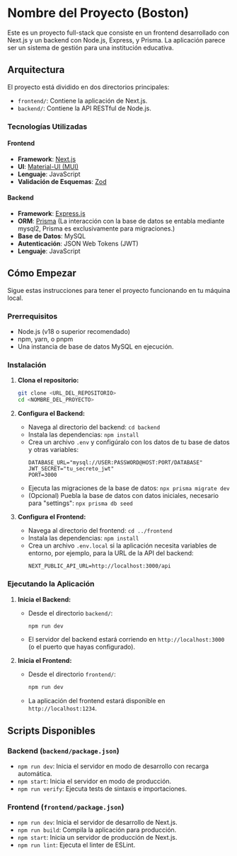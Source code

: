 # Nombre del Proyecto (Boston)

Este es un proyecto full-stack que consiste en un frontend desarrollado con Next.js y un backend con Node.js, Express, y Prisma. La aplicación parece ser un sistema de gestión para una institución educativa.

## Arquitectura

El proyecto está dividido en dos directorios principales:

-   `frontend/`: Contiene la aplicación de Next.js.
-   `backend/`: Contiene la API RESTful de Node.js.

### Tecnologías Utilizadas

#### Frontend
-   **Framework**: [Next.js](https://nextjs.org/)
-   **UI**: [Material-UI (MUI)](https://mui.com/)
-   **Lenguaje**: JavaScript
-   **Validación de Esquemas**: [Zod](https://zod.dev/)

#### Backend
-   **Framework**: [Express.js](https://expressjs.com/)
-   **ORM**: [Prisma](https://www.prisma.io/) (La interacción con la base de datos se entabla mediante mysql2, Prisma es exclusivamente para migraciones.)
-   **Base de Datos**: MySQL
-   **Autenticación**: JSON Web Tokens (JWT)
-   **Lenguaje**: JavaScript

## Cómo Empezar

Sigue estas instrucciones para tener el proyecto funcionando en tu máquina local.

### Prerrequisitos

-   Node.js (v18 o superior recomendado)
-   npm, yarn, o pnpm
-   Una instancia de base de datos MySQL en ejecución.

### Instalación

1.  **Clona el repositorio:**
    ```bash
    git clone <URL_DEL_REPOSITORIO>
    cd <NOMBRE_DEL_PROYECTO>
    ```

2.  **Configura el Backend:**
    -   Navega al directorio del backend: `cd backend`
    -   Instala las dependencias: `npm install`
    -   Crea un archivo `.env` y configúralo con los datos de tu base de datos y otras variables:
        ```env
        DATABASE_URL="mysql://USER:PASSWORD@HOST:PORT/DATABASE"
        JWT_SECRET="tu_secreto_jwt"
        PORT=3000
        ```
    -   Ejecuta las migraciones de la base de datos: `npx prisma migrate dev`
    -   (Opcional) Puebla la base de datos con datos iniciales, necesario para "settings": `npx prisma db seed`

3.  **Configura el Frontend:**
    -   Navega al directorio del frontend: `cd ../frontend`
    -   Instala las dependencias: `npm install`
    -   Crea un archivo `.env.local` si la aplicación necesita variables de entorno, por ejemplo, para la URL de la API del backend:
        ```env
        NEXT_PUBLIC_API_URL=http://localhost:3000/api
        ```

### Ejecutando la Aplicación

1.  **Inicia el Backend:**
    -   Desde el directorio `backend/`:
        ```bash
        npm run dev
        ```
    -   El servidor del backend estará corriendo en `http://localhost:3000` (o el puerto que hayas configurado).

2.  **Inicia el Frontend:**
    -   Desde el directorio `frontend/`:
        ```bash
        npm run dev
        ```
    -   La aplicación del frontend estará disponible en `http://localhost:1234`.

## Scripts Disponibles

### Backend (`backend/package.json`)
-   `npm run dev`: Inicia el servidor en modo de desarrollo con recarga automática.
-   `npm start`: Inicia el servidor en modo de producción.
-   `npm run verify`: Ejecuta tests de sintaxis e importaciones.

### Frontend (`frontend/package.json`)
-   `npm run dev`: Inicia el servidor de desarrollo de Next.js.
-   `npm run build`: Compila la aplicación para producción.
-   `npm start`: Inicia un servidor de producción de Next.js.
-   `npm run lint`: Ejecuta el linter de ESLint.
